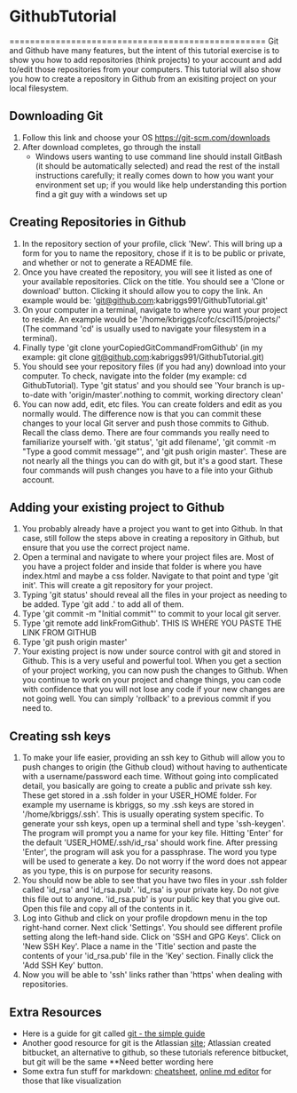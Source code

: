 # GithubTutorial
==================================================
Git and Github have many features, but the intent of this tutorial exercise is to show you how to add repositories (think projects) to your account and add to/edit those repositories from your computers. This tutorial will also show you how to create a repository in Github from an exisiting project on your local filesystem.


## Downloading Git
1. Follow this link and choose your OS https://git-scm.com/downloads
2. After download completes, go through the install 
   * Windows users wanting to use command line should install GitBash (it should be automatically selected) and read the rest of the install instructions carefully; it really comes down to how you want your environment set up; if you would like help understanding this portion find a git guy with a windows set up


## Creating Repositories in Github
1. In the repository section of your profile, click 'New'. This will bring up a form for you to name the repository, chose if it is to be public or private, and whether or not to generate a README file.
2. Once you have created the repository, you will see it listed as one of your available repositories. Click on the title. You should see a 'Clone or download' button. Clicking it should allow you to copy the link. An example would be: 'git@github.com:kabriggs991/GithubTutorial.git'
3. On your computer in a terminal, navigate to where you want your project to reside. An example would be '/home/kbriggs/cofc/csci115/projects/' (The command 'cd' is usually used to navigate your filesystem in a terminal).
4. Finally type 'git clone yourCopiedGitCommandFromGithub' (in my example: git clone git@github.com:kabriggs991/GithubTutorial.git)
5. You should see your repository files (if you had any) download into your computer. To check, navigate into the folder (my example: cd GithubTutorial). Type 'git status' and you should see 'Your branch is up-to-date with 'origin/master'.nothing to commit, working directory clean'
6. You can now add, edit, etc files. You can create folders and edit as you normally would. The difference now is that you can commit these changes to your local Git server and push those commits to Github. Recall the class demo. There are four commands you really need to familiarize yourself with. 'git status', 'git add filename', 'git commit -m "Type a good commit message"', and 'git push origin master'. These are not nearly all the things you can do with git, but it's a good start. These four commands will push changes you have to a file into your Github account. 

## Adding your existing project to Github
1. You probably already have a project you want to get into Github. In that case, still follow the steps above in creating a repository in Github, but ensure that you use the correct project name.
1.  Open a terminal and navigate to where your project files are. Most of you have a project folder and inside that folder is where you have index.html and maybe a css folder. Navigate to that point and type 'git init'. This will create a git repository for your project.
2. Typing 'git status' should reveal all the files in your project as needing to be added. Type 'git add .' to add all of them.
3. Type 'git commit -m "Initial commit"' to commit to your local git server.
4. Type 'git remote add linkFromGithub'. THIS IS WHERE YOU PASTE THE LINK FROM GITHUB
5. Type 'git push origin master' 
6. Your existing project is now under source control with git and stored in Github. This is a very useful and powerful tool. When you get a section of your project working, you can now push the changes to Github. When you continue to work on your project and change things, you can code with confidence that you will not lose any code if your new changes are not going well. You can simply 'rollback' to a previous commit if you need to. 

## Creating ssh keys
1. To make your life easier, providing an ssh key to Github will allow you to push changes to origin (the Github cloud) without having to authenticate with a username/password each time. Without going into complicated detail, you basically are going to create a public and private ssh key. These get stored in a .ssh folder in your USER_HOME folder. For example my username is kbriggs, so my .ssh keys are stored in '/home/kbriggs/.ssh'. This is usually operating system specific. To generate your ssh keys, open up a terminal shell and type 'ssh-keygen'. The program will prompt you a name for your key file. Hitting 'Enter' for the default 'USER_HOME/.ssh/id_rsa' should work fine. After pressing 'Enter', the program will ask you for a passphrase. The word you type will be used to generate a key. Do not worry if the word does not appear as you type, this is on purpose for security reasons. 
2. You should now be able to see that you have two files in your .ssh folder called 'id_rsa' and 'id_rsa.pub'. 'id_rsa' is your private key. Do not give this file out to anyone. 'id_rsa.pub' is your public key that you give out. Open this file and copy all of the contents in it.
3. Log into Github and click on your profile dropdown menu in the top right-hand corner. Next click 'Settings'. You should see different profile setting along the left-hand side. Click on 'SSH and GPG Keys'. Click on 'New SSH Key'. Place a name in the 'Title' section and paste the contents of your 'id_rsa.pub' file in the 'Key' section. Finally click the 'Add SSH Key' button.
4. Now you will be able to 'ssh' links rather than 'https' when dealing with repositories.

## Extra Resources
- Here is a guide for git called [git - the simple guide](http://rogerdudler.github.io/git-guide/)
- Another good resource for git is the Atlassian [site](https://www.atlassian.com/git/tutorials/); Atlassian created bitbucket, an alternative to github, so these tutorials reference bitbucket, but git will be the same **Need better wording here
- Some extra fun stuff for markdown: [cheatsheet](https://github.com/adam-p/markdown-here/wiki/Markdown-Cheatsheet), [online md editor](https://jbt.github.io/markdown-editor) for those that like visualization